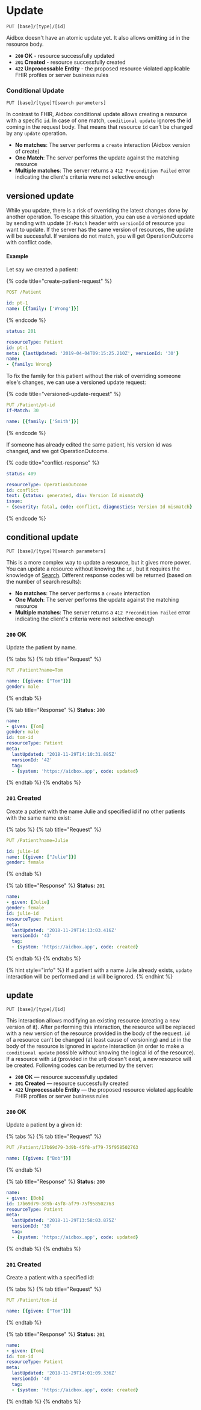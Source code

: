 # Update

```http
PUT [base]/[type]/[id]
```

Aidbox doesn't have an atomic update yet. It also allows omitting `id` in the resource body.

* **`200` OK** - resource successfully updated
* **`201` Created** - resource successfully created
* **`422` Unprocessable Entity** - the proposed resource violated applicable FHIR profiles or server business rules



### Conditional Update

```
PUT [base]/[type]?[search parameters]
```

In contrast to FHIR, Aidbox conditional update allows creating a resource with a specific `id`. In case of one match, `conditional update`  ignores the id coming in the request body. That means that resource `id` can't be changed by any `update` operation.

* **No matches**: The server performs a `create` interaction \(Aidbox version of create\)
* **One Match**: The server performs the update against the matching resource
* **Multiple matches**: The server returns a `412 Precondition Failed` error indicating the client's criteria were not selective enough

## **versioned update**

While you update, there is a risk of overriding the latest changes done by another operation. To escape this situation, you can use a versioned update by sending with update `If-Match` header with `versionId` of resource you want to update. If the server has the same version of resources, the update will be successful. If versions do not match, you will get OperationOutcome with conflict code.

#### Example

Let say we created a patient:

{% code title="create-patient-request" %}
```yaml
POST /Patient

id: pt-1
name: [{family: ['Wrong']}]
```
{% endcode %}

```yaml
status: 201

resourceType: Patient
id: pt-1
meta: {lastUpdated: '2019-04-04T09:15:25.210Z', versionId: '30'}
name:
- {family: Wrong}
```

To fix the family for this patient without the risk of overriding someone else's changes, we can use a versioned update request:

{% code title="versioned-update-request" %}
```yaml
PUT /Patient/pt-id
If-Match: 30

name: [{family: ['Smith']}]
```
{% endcode %}

If someone has already edited the same patient, his version id was changed, and we got OperationOutcome.

{% code title="conflict-response" %}
```yaml
status: 409

resourceType: OperationOutcome
id: conflict
text: {status: generated, div: Version Id mismatch}
issue:
- {severity: fatal, code: conflict, diagnostics: Version Id mismatch}
```
{% endcode %}

## conditional update

```text
PUT [base]/[type]?[search parameters]
```

This is a more complex way to update a resource, but it gives more power. You can update a resource without knowing the `id` , but it requires the knowledge of [Search](../search-1/). Different response codes will be returned \(based on the number of search results\):

* **No matches**: The server performs a `create` interaction
* **One Match**: The server performs the update against the matching resource
* **Multiple matches**: The server returns a `412 Precondition Failed` error indicating the client's criteria were not selective enough

### `200` OK

Update the patient by name.

{% tabs %}
{% tab title="Request" %}
```yaml
PUT /Patient?name=Tom

name: [{given: ["Tom"]}]
gender: male
```
{% endtab %}

{% tab title="Response" %}
**Status:** `200`

```yaml
name:
- given: [Tom]
gender: male
id: tom-id
resourceType: Patient
meta:
  lastUpdated: '2018-11-29T14:10:31.885Z'
  versionId: '42'
  tag:
  - {system: 'https://aidbox.app', code: updated}
```
{% endtab %}
{% endtabs %}

### `201` Created

Create a patient with the name Julie and specified id if no other patients with the same name exist:

{% tabs %}
{% tab title="Request" %}
```yaml
PUT /Patient?name=Julie

id: julie-id
name: [{given: ["Julie"]}]
gender: female
```
{% endtab %}

{% tab title="Response" %}
**Status:** `201`

```yaml
name:
- given: [Julie]
gender: female
id: julie-id
resourceType: Patient
meta:
  lastUpdated: '2018-11-29T14:13:03.416Z'
  versionId: '43'
  tag:
  - {system: 'https://aidbox.app', code: created}
```
{% endtab %}
{% endtabs %}

{% hint style="info" %}
If a patient with a name Julie already exists, `update` interaction will be performed and `id` will be ignored.
{% endhint %}

## update

```text
PUT [base]/[type]/[id]
```

This interaction allows modifying an existing resource \(creating a new version of it\). After performing this interaction, the resource will be replaced with a new version of the resource provided in the body of the request. `id` of a resource can't be changed \(at least cause of versioning\) and `id` in the body of the resource is ignored in `update` interaction \(in order to make a `conditional update` possible without knowing the logical id of the resource\). If a resource with `id` \(provided in the url\) doesn't exist, a new resource will be created. Following codes can be returned by the server:

* **`200`** **OK** — resource successfully updated
* **`201`** **Created** — resource successfully created
* **`422`** **Unprocessable Entity** — the proposed resource violated applicable FHIR profiles or server business rules

### **`200`** OK

Update a patient by a given id:

{% tabs %}
{% tab title="Request" %}
```yaml
PUT /Patient/17b69d79-3d9b-45f8-af79-75f958502763

name: [{given: ["Bob"]}]
```
{% endtab %}

{% tab title="Response" %}
**Status:** `200`

```yaml
name:
- given: [Bob]
id: 17b69d79-3d9b-45f8-af79-75f958502763
resourceType: Patient
meta:
  lastUpdated: '2018-11-29T13:58:03.875Z'
  versionId: '38'
  tag:
  - {system: 'https://aidbox.app', code: updated}
```
{% endtab %}
{% endtabs %}

### `201` Created

Create a patient with a specified id:

{% tabs %}
{% tab title="Request" %}
```yaml
PUT /Patient/tom-id

name: [{given: ["Tom"]}]
```
{% endtab %}

{% tab title="Response" %}
**Status:** `201`

```yaml
name:
- given: [Tom]
id: tom-id
resourceType: Patient
meta:
  lastUpdated: '2018-11-29T14:01:09.336Z'
  versionId: '40'
  tag:
  - {system: 'https://aidbox.app', code: created}
```
{% endtab %}
{% endtabs %}

## 

